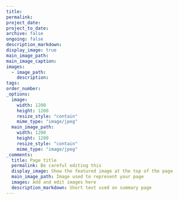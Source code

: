 ```yaml
---
title:
permalink:
project_date:
project_to_date:
archive: false
ongoing: false
description_markdown: 
display_image: true
main_image_path:
main_image_caption:
images:
  - image_path:
    description:
tags:
order_number:
_options:
  image:
    width: 1200
    height: 1200
    resize_style: "contain"
    mime_type: "image/jpeg"
  main_image_path:
    width: 1200
    height: 1200
    resize_style: "contain"
    mime_type: "image/jpeg"
_comments:
  title: Page title
  permalink: Be careful editing this
  display_image: Show the featured image at the top of the page
  main_image_path: Image used to represent your page
  images: Add and edit images here
  description_markdown: Short text used on summary page
---
```

